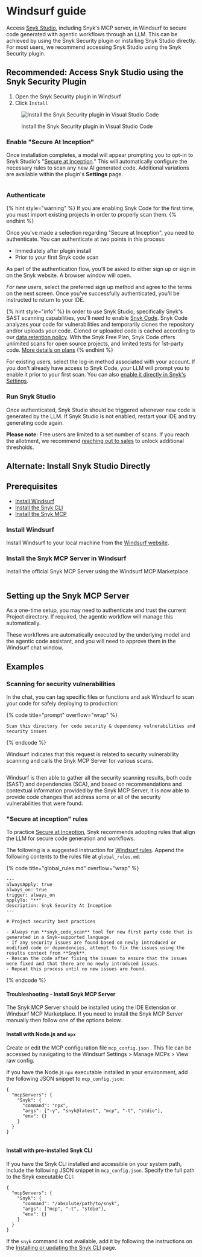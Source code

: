 # Windsurf guide

Access [Snyk Studio](../../../discover-snyk/getting-started/glossary.md#snyk-studio), including Snyk's MCP server, in Windsurf to secure code generated with agentic workflows through an LLM. This can be achieved by using the Snyk Security plugin or installing Snyk Studio directly. For most users, we recommend accessing Snyk Studio using the Snyk Security plugin.&#x20;

## Recommended: Access Snyk Studio using the Snyk Security Plugin

1. Open the Snyk Security plugin in Windsurf
2. Click `Install`

<figure><img src="../../../.gitbook/assets/Screenshot 2025-10-13 at 2.19.30 PM.png" alt="Install the Snyk Security plugin in Visual Studio Code"><figcaption><p>Install the Snyk Security plugin in Visual Studio Code</p></figcaption></figure>

### Enable "Secure At Inception"

Once installation completes, a modal will appear prompting you to opt-in to Snyk Studio's "[Secure at Inception](../../../discover-snyk/getting-started/glossary.md#secure-at-inception)." This will automatically configure the necessary rules to scan any new AI generated code. Additional variations are available within the plugin's **Settings** page.

<figure><img src="../../../.gitbook/assets/image (2).png" alt=""><figcaption></figcaption></figure>

### Authenticate

{% hint style="warning" %}
If you are enabling Snyk Code for the first time, you must import existing projects in order to properly scan them.
{% endhint %}

Once you've made a selection regarding "Secure at Inception", you need to authenticate. You can authenticate at two points in this process:

* Immediately after plugin install
* Prior to your first Snyk code scan

As part of the authentication flow, you'll be asked to either sign up or sign in on the Snyk website. A browser window will open.

_For new users_, select the preferred sign up method and agree to the terms on the next screen. Once you've successfully authenticated, you'll be instructed to return to your IDE.

{% hint style="info" %}
In order to use Snyk Studio, specifically Snyk's SAST scanning capabilities, you'll need to enable [Snyk Code](../../../scan-with-snyk/snyk-code/). Snyk Code analyzes your code for vulnerabilities and temporarily clones the repository and/or uploads your code. Cloned or uploaded code is cached according to our [data retention policy](../../../snyk-data-and-governance/how-snyk-handles-your-data.md). With the Snyk Free Plan, Snyk Code offers unlimited scans for open source projects, and limited tests for 1st-party code. [More details on plans](https://snyk.io/plans/)
{% endhint %}

For existing user&#x73;_,_ select the log-in method associated with your account. If you don't already have access to Snyk Code, your LLM will prompt you to enable it prior to your first scan. You can also [enable it directly in Snyk's Settings](../../../implementation-and-setup/enterprise-implementation-guide/phase-2-configure-account/set-visibility-and-configure-an-organization-template/enable-snyk-code.md).&#x20;

### Run Snyk Studio

Once authenticated, Snyk Studio should be triggered whenever new code is generated by the LLM. If Snyk Studio is not enabled, restart your IDE and try generating code again.&#x20;

**Please note:** Free users are limited to a set number of scans. If you reach the allotment, we recommend [reaching out to sales](https://snyk.io/contact-us/) to unlock additional thresholds.&#x20;

## Alternate: Install Snyk Studio Directly

## Prerequisites

* [Install Windsurf](windsurf-guide.md#install-windsurf)
* [Install the Snyk CLI](../../../developer-tools/snyk-cli/install-or-update-the-snyk-cli/)
* [Install the Snyk MCP](windsurf-guide.md#install-the-snyk-mcp-server-in-windsurf)

### Install Windsurf

Install Windsurf to your local machine from the [Windsurf website](https://windsurf.com/).

### Install the Snyk MCP Server in Windsurf

Install the official Snyk MCP Server using the Windsurf MCP Marketplace.

<figure><img src="../../../.gitbook/assets/image (50).png" alt=""><figcaption></figcaption></figure>

## Setting up the Snyk MCP Server

As a one-time setup, you may need to authenticate and trust the current Project directory. If required, the agentic workflow will manage this automatically.

These workflows are automatically executed by the underlying model and the agentic code assistant, and you will need to approve them in the Windsurf chat window.&#x20;

## Examples

### Scanning for security vulnerabilities

In the chat, you can tag specific files or functions and ask Windsurf to scan your code for safely deploying to production:

{% code title="prompt" overflow="wrap" %}
```
Scan this directory for code security & dependency vulnerabilities and security issues
```
{% endcode %}

Windsurf indicates that this request is related to security vulnerability scanning and calls the Snyk MCP Server for various scans.

<figure><img src="../../../.gitbook/assets/image (394).png" alt=""><figcaption></figcaption></figure>

Windsurf is then able to gather all the security scanning results, both code (SAST) and dependencies (SCA), and based on recommendations and contextual information provided by the Snyk MCP Server, it is now able to provide code changes that address some or all of the security vulnerabilities that were found.

### "Secure at inception" rules

To practice [Secure at Inception](../../../discover-snyk/getting-started/glossary.md#secure-at-inception), Snyk recommends adopting rules that align the LLM for secure code generation and workflows.

The following is a suggested instruction for [Windsurf rules](https://docs.windsurf.com/windsurf/cascade/memories#rules). Append the following contents to the rules file at `global_rules.md`:

{% code title="global_rules.md" overflow="wrap" %}
```
---
alwaysApply: true
always_on: true
trigger: always_on
applyTo: "**"
description: Snyk Security At Inception
---

# Project security best practices

- Always run **snyk_code_scan** tool for new first party code that is generated in a Snyk-supported language.
- If any security issues are found based on newly introduced or modified code or dependencies, attempt to fix the issues using the results context from **Snyk**.
- Rescan the code after fixing the issues to ensure that the issues were fixed and that there are no newly introduced issues.
- Repeat this process until no new issues are found.
```
{% endcode %}

#### Troubleshooting - Install Snyk MCP Server

The Snyk MCP Server should be installed using the IDE Extension or Windsurf MCP Marketplace. If you need to install the Snyk MCP Server manually then follow one of the options below.

#### Install with Node.js and `npx`

Create or edit the MCP configuration file `mcp_config.json` . This file can be accessed by navigating to the Windsurf Settings > Manage MCPs > View raw config.

If you have the Node.js `npx` executable installed in your environment, add the following JSON snippet to `mcp_config.json`:

```json5
{
  "mcpServers": {
    "Snyk": {
      "command": "npx",
      "args": ["-y", "snyk@latest", "mcp", "-t", "stdio"],
      "env": {}
    }
  }
}
```

<figure><img src="../../../.gitbook/assets/image (528).png" alt=""><figcaption></figcaption></figure>

#### Install with pre-installed Snyk CLI

If you have the Snyk CLI installed and accessible on your system path, include the following JSON snippet in `mcp_config.json`. Specify the full path to the Snyk executable CLI:

```json5
{
  "mcpServers": {
    "Snyk": {
      "command": "/absolute/path/to/snyk",
      "args": ["mcp", "-t", "stdio"],
      "env": {}
    }
  }
}
```

If the `snyk` command is not available, add it by following the instructions on the [Installing or updating the Snyk CLI](../../../developer-tools/snyk-cli/install-or-update-the-snyk-cli/) page.&#x20;
